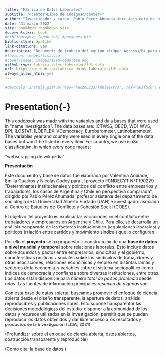 ```yaml
---
title: "Fábrica de Datos Laborales"
subtitle: "<center>Libro de Códigos</center>"
author: "Investigador a cargo: Pablo Pérez Ahumada <br> Asistente de investigación: Valentina Andrade <br> Ayudantes de investigación: Emilia Cuadros y Nicolás Godoy"
date: "31 marzo 2022"
site: bookdown::bookdown_site
documentclass: book
#bibliography: [book.bib] #packages.bib
biblio-style: apalike
link-citations: yes
description: "Documento de trabajo del equipo <b>Open Access</b> para el Laboratorio de Ciencia Social Abierta"
#favicon: images/lisa.ico
#cover-image: images/lisa-complete.png
github-repo: fabrica-datos-laborales/fdl-data
url: https://github.com/fabrica-datos-laborales/fdl-data
always_allow_html: yes
---
```





```r
#devtools::install_github(repo="haozhu233/kableExtra", ref="a6af5c0") #para collapse rows
```

# Presentation{-}

This codebook was made with the variables and data bases that were used in "name investigation". The data bases are: ICTWSS, OECD, WDI, WVS, DPI, ILOSTAT, ILOEPLEX, VDemocracy, Eurobarometer, Latinobarometer. The variables year and country were used in every single one of the data bases but won´t be listed in every item. For country, we use iso3c classification, in which every code means:

"webscrapping de wikipedia"


**Presentación**

Este documento y base de datos fue elaborada por Valentina Andrade, Emilia Cuadros y Nicolás Godoy para el proyecto FONDECYT N°11190229 "Determinantes institucionales y políticos del conflicto entre empresarios y trabajadores: los casos de Argentina y Chile en perspectiva comparada", dirigido por Pablo Pérez Ahumada, profesor asistente del departamento de sociología de la Universidad Alberto Hurtado (UAH) e investigador asociado al Centro de Estudios del Conflicto y Cohesión Social (COES). 

El objetivo del proyecto es explicar las variaciones en el conflicto entre trabajadores y empresarios en Argentina y Chile. Para ello, se desarrolla un análisis comparado de los factores institucionales (regulaciones laborales) y políticos (relación entre partidos y movimiento sindical) que lo configuran.

Por ello el **proyecto** se ha propuesto la construcción de una **base de datos a nivel mundial y temporal** sobre relaciones laborales. Esto incluye datos sobre acuerdos y pactos entre empresarios, sindicatos y el gobierno, características políticas y sociales sobre los sindicatos de trabajadores y otras asociaciones, relaciones económicas y empleo en distintas ramas y sectores de la economía, y variables sobre el sistema sociopolítico como índices de democracia y confianza sobre diversas instituciones, entre otras. Los datos están disponible para *número total de países promedio* desde *años*. Las fuentes de información principales *resumen de algunas son*

Con esta base de datos abierta, buscamos promover el enfoque de ciencia abierta desde el diseño transparente, la apertura de datos, análisis reproducibles y publicaciones libres. Esto supone transparentar las decisiones metodológicas del estudio, disponer a la comunidad de los datos y recursos utilizados en la investigación, permitir que se puedan reproducir los datos obtenidos y dar libre acceso a los resultados y productos de la investigación (LISA, 2021). 

(Profundizar sobre el enfoque de ciencia abierta, datos abiertos, costrucción transparente y reproducible)

(Como citar la base de datos )


